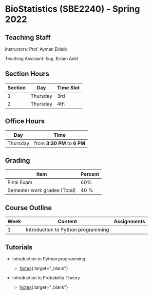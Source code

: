 # BioStatistics \(SBE2240\) - Spring 2022

## Teaching Staff

Instructors: Prof. Ayman Eldeib

Teaching Assistant:  Eng. Eslam Adel


## Section Hours

| Section | Day | Time Slot |
|---------|-----|-----------|
|   1     | Thursday | 3rd |
|   2     | Thursday | 4th |

## Office Hours

| Day | Time |
|-----|-----------|
| Thursday | from **3:30 PM** to **6 PM** |

## Grading

| Item | Percent  |
|-----|-----------|
| Final Exam | 60%  |
| Semester work grades (Total) | 40 % |


## Course Outline

| Week | Content |  Assignments
|------|-----------------|-----|
|   1  | Introduction to Python programming| |


## Tutorials

* Introduction to Python programming
    * [Notes](https://nbviewer.org/github/sbme-tutorials/Biostatistics-Tutorials/blob/main/Notebooks/Section_01.ipynb){:target="_blank"}

* Introduction to Probability Theory
    * [Notes](https://sbme-tutorials.github.io/Biostatistics-Tutorials/sections/Section_02.pdf){:target="_blank"}
   